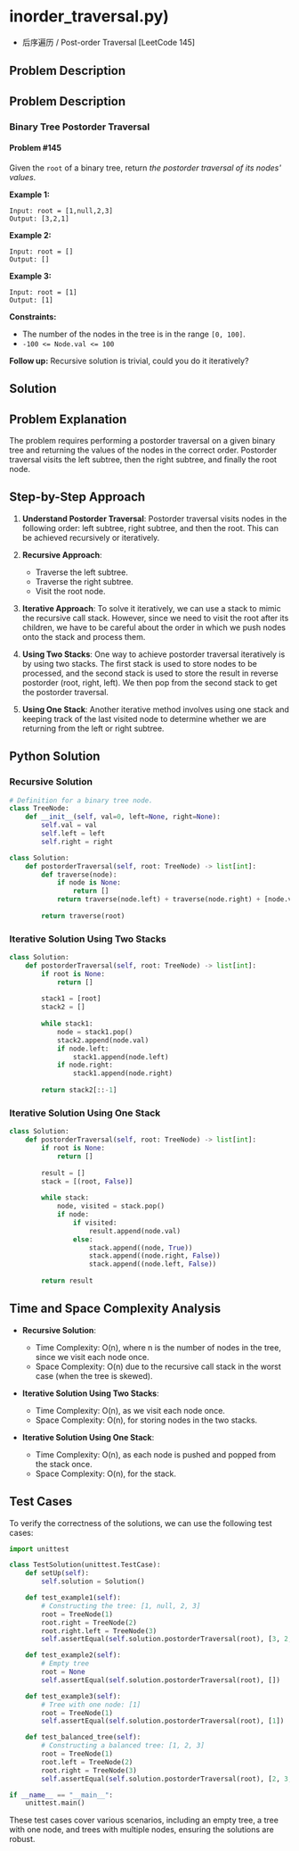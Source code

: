 # inorder_traversal.py)
  - 后序遍历 / Post-order Traversal [LeetCode 145]

## Problem Description

## Problem Description

### Binary Tree Postorder Traversal
#### Problem #145

Given the `root` of a binary tree, return _the postorder traversal of its nodes' values_.

**Example 1:**
```
Input: root = [1,null,2,3]
Output: [3,2,1]
```

**Example 2:**
```
Input: root = []
Output: []
```

**Example 3:**
```
Input: root = [1]
Output: [1]
```

**Constraints:**

* The number of the nodes in the tree is in the range `[0, 100]`.
* `-100 <= Node.val <= 100`

**Follow up:** Recursive solution is trivial, could you do it iteratively?

## Solution

## Problem Explanation

The problem requires performing a postorder traversal on a given binary tree and returning the values of the nodes in the correct order. Postorder traversal visits the left subtree, then the right subtree, and finally the root node.

## Step-by-Step Approach

1. **Understand Postorder Traversal**: Postorder traversal visits nodes in the following order: left subtree, right subtree, and then the root. This can be achieved recursively or iteratively.

2. **Recursive Approach**: 
   - Traverse the left subtree.
   - Traverse the right subtree.
   - Visit the root node.

3. **Iterative Approach**: To solve it iteratively, we can use a stack to mimic the recursive call stack. However, since we need to visit the root after its children, we have to be careful about the order in which we push nodes onto the stack and process them.

4. **Using Two Stacks**: One way to achieve postorder traversal iteratively is by using two stacks. The first stack is used to store nodes to be processed, and the second stack is used to store the result in reverse postorder (root, right, left). We then pop from the second stack to get the postorder traversal.

5. **Using One Stack**: Another iterative method involves using one stack and keeping track of the last visited node to determine whether we are returning from the left or right subtree.

## Python Solution

### Recursive Solution

```python
# Definition for a binary tree node.
class TreeNode:
    def __init__(self, val=0, left=None, right=None):
        self.val = val
        self.left = left
        self.right = right

class Solution:
    def postorderTraversal(self, root: TreeNode) -> list[int]:
        def traverse(node):
            if node is None:
                return []
            return traverse(node.left) + traverse(node.right) + [node.val]
        
        return traverse(root)
```

### Iterative Solution Using Two Stacks

```python
class Solution:
    def postorderTraversal(self, root: TreeNode) -> list[int]:
        if root is None:
            return []
        
        stack1 = [root]
        stack2 = []
        
        while stack1:
            node = stack1.pop()
            stack2.append(node.val)
            if node.left:
                stack1.append(node.left)
            if node.right:
                stack1.append(node.right)
        
        return stack2[::-1]
```

### Iterative Solution Using One Stack

```python
class Solution:
    def postorderTraversal(self, root: TreeNode) -> list[int]:
        if root is None:
            return []
        
        result = []
        stack = [(root, False)]
        
        while stack:
            node, visited = stack.pop()
            if node:
                if visited:
                    result.append(node.val)
                else:
                    stack.append((node, True))
                    stack.append((node.right, False))
                    stack.append((node.left, False))
        
        return result
```

## Time and Space Complexity Analysis

- **Recursive Solution**: 
  - Time Complexity: O(n), where n is the number of nodes in the tree, since we visit each node once.
  - Space Complexity: O(n) due to the recursive call stack in the worst case (when the tree is skewed).

- **Iterative Solution Using Two Stacks**:
  - Time Complexity: O(n), as we visit each node once.
  - Space Complexity: O(n), for storing nodes in the two stacks.

- **Iterative Solution Using One Stack**:
  - Time Complexity: O(n), as each node is pushed and popped from the stack once.
  - Space Complexity: O(n), for the stack.

## Test Cases

To verify the correctness of the solutions, we can use the following test cases:

```python
import unittest

class TestSolution(unittest.TestCase):
    def setUp(self):
        self.solution = Solution()

    def test_example1(self):
        # Constructing the tree: [1, null, 2, 3]
        root = TreeNode(1)
        root.right = TreeNode(2)
        root.right.left = TreeNode(3)
        self.assertEqual(self.solution.postorderTraversal(root), [3, 2, 1])

    def test_example2(self):
        # Empty tree
        root = None
        self.assertEqual(self.solution.postorderTraversal(root), [])

    def test_example3(self):
        # Tree with one node: [1]
        root = TreeNode(1)
        self.assertEqual(self.solution.postorderTraversal(root), [1])

    def test_balanced_tree(self):
        # Constructing a balanced tree: [1, 2, 3]
        root = TreeNode(1)
        root.left = TreeNode(2)
        root.right = TreeNode(3)
        self.assertEqual(self.solution.postorderTraversal(root), [2, 3, 1])

if __name__ == "__main__":
    unittest.main()
```

These test cases cover various scenarios, including an empty tree, a tree with one node, and trees with multiple nodes, ensuring the solutions are robust.